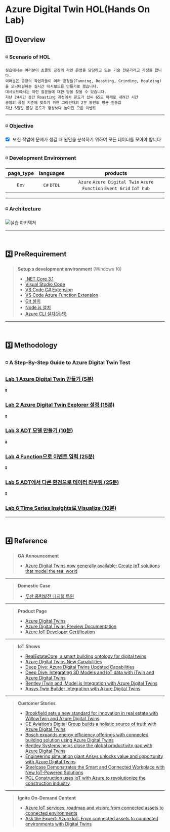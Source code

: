 # Azure Digital Twin HOL(Hands On Lab) 

## 1️⃣ Overview
### ◽ Scenario of HOL 
    실습에서는 여러분이 초콜릿 공장의 라인 운영을 담당하고 있는 기술 전문가라고 가정을 합니다.
    여러분은 공장의 작업자들이 여러 공정들(Fanning, Roasting, Grinding, Moulding)을 모니터링하는 실시간 대시보드를 만들기로 했습니다.
    대시보드에서는 이런 질문들에 대한 답을 찾을 수 있습니다. 
    지난 24시간 동안 Roasting 과정에서 온도가 섭씨 65도 아래로 내려간 시간
    공장의 품질 기준에 맞추기 위한 그라인더의 2분 동안의 평균 진동값
    지난 5일간 몰딩 온도가 정상보다 높아진 모든 이벤트
---    
   
### ◽ Objective
   - [x] 또한 작업에 문제가 생길 때 원인을 분석하기 위하여 모든 데이터를 모아야 합니다
---

### ◽ Development Environment
page_type | languages | products
:------:|:------:|:------:
`Dev`|`C#` `DTDL`|`Azure` `Azure Digital Twin` `Azure Function` `Event Grid` `IoT hub`
---

### ◽ Architecture
![실습 아키텍쳐](images/hol-architecture.png)

---
<br>

## 2️⃣ PreRequirement
> **Setup a development environment** (Windows 10)
> - [.NET Core 3.1](https://dotnet.microsoft.com/download)
> - [Visual Studio Code](https://code.visualstudio.com/)
> - [VS Code C# Extension](https://marketplace.visualstudio.com/items?itemName=ms-dotnettools.csharp)
> - [VS Code Azure Function Extension](https://marketplace.visualstudio.com/items?itemName=ms-azuretools.vscode-azurefunctions)
> - [Git 설치](https://git-scm.com/downloads)
> - [Node.js 설치](https://nodejs.org/ko/download/)
> - [Azure CLI 설치(옵션)](https://docs.microsoft.com/ko-kr/cli/azure/install-azure-cli)
---
<br>

## 3️⃣ Methodology
### ◽ A Step-By-Step Guide to Azure Digital Twin Test

### [Lab 1 Azure Digital Twin 만들기 (5분)](lab1-adt-basic.md)
   ⏬
### [Lab 2 Azure Digital Twin Explorer 설정 (15분)](lab2-setup-model.md)
   ⏬
### [Lab 3 ADT 모델 만들기 (10분)](lab3-adt-model.md)
   ⏬
### [Lab 4 Function으로 이벤트 입력 (25분)](lab4-ingest-event.md)
   ⏬
### [Lab 5 ADT에서 다른 환경으로 데이터 라우팅 (25분)](lab5-adt-route.md)
   ⏬
### [Lab 6 Time Series Insights로 Visualize (10분)](lab6-visualize-tsi.md)
---
<br>

## 4️⃣ Reference
> **GA Announcement**
> - [Azure Digital Twins now generally available: Create IoT solutions that model the real world](https://azure.microsoft.com/en-us/blog/azure-digital-twins-now-generally-available-create-iot-solutions-that-model-the-real-world/)
---
> **Domestic Case**
> - [두산 풍력발전 디지털 트윈](https://customers.microsoft.com/en-us/story/848311-doosan-manufacturing-azure-digital-twins)
---
> **Product Page**
> - [Azure Digital Twins](https://azure.microsoft.com/en-us/services/digital-twins/)
> - [Azure Digital Twins Preview Documentation](https://docs.microsoft.com/en-us/azure/digital-twins/)
> - [Azure IoT Developer Certification](https://docs.microsoft.com/en-us/learn/certifications/azure-iot-developer-specialty)
---
> **IoT Shows**
> - [RealEstateCore, a smart building ontology for digital twins](https://channel9.msdn.com/Shows/Internet-of-Things-Show/RealEstateCore-a-smart-building-ontology-for-digital-twins)
> - [Azure Digital Twins New Capabilities](https://channel9.msdn.com/Shows/Internet-of-Things-Show/Azure-Digital-Twins-Preview-New-Capabilities?term=Azure%20Digital%20Twins&lang-en=true)
> - [Deep Dive: Azure Digital Twins Updated Capabilities](https://channel9.msdn.com/Shows/Internet-of-Things-Show/Deep-Dive-Azure-Digital-Twins-Updated-Capabilities)
> - [Deep Dive: Integrating 3D Models and IoT data with iTwin and Azure Digital Twins](https://channel9.msdn.com/Shows/Internet-of-Things-Show/Deep-Dive-Integrating-3D-Models-and-IoT-data-with-iTwin-and-Azure-Digital-Twins?term=Bentley&lang-en=true)
> - [Bentley iTwin and iModel.js Integration with Azure Digital Twins](https://channel9.msdn.com/Shows/Internet-of-Things-Show/Bentley-iTwin-and-iModeljs-Integration-with-Azure-Digital-Twins?term=Bentley&lang-en=true)
> - [Ansys Twin Builder Integration with Azure Digital Twins](https://channel9.msdn.com/Shows/Internet-of-Things-Show/Ansys-Twin-Builder-Integration-with-Azure-Digital-Twins?term=ANSYS&lang-en=true)
---
> **Customer Stories**
> - [Brookfield sets a new standard for innovation in real estate with WillowTwin and Azure Digital Twins](https://customers.microsoft.com/en-us/story/855907-brookfield-properties-professional-services-azure)
> - [GE Aviation’s Digital Group builds a holistic source of truth with Azure Digital Twins](https://customers.microsoft.com/en-us/story/846315-ge-aviation-manufacturing-azure)
> - [Bosch expands energy efficiency offerings with connected building solution using Azure Digital Twins](https://customers.microsoft.com/en-us/story/790031-bosch-building-technologies-smart-spaces-azure) 
> - [Bentley Systems helps close the global productivity gap with Azure Digital Twins](https://customers.microsoft.com/en-us/story/806028-bentley-systems-partner-professional-services-azure)
> - [Engineering simulation giant Ansys unlocks value and opportunity with Azure Digital Twins](https://customers.microsoft.com/en-us/story/795283-ansys-partner-professional-services-azure)
> - [Steelcase Demonstrates the Smart and Connected Workplace with New IoT-Powered Solutions](https://customers.microsoft.com/en-us/story/steelcase-manufacturing-azureiot-en)
> - [PCL Construction uses IoT with Azure to revolutionize the construction industry](https://customers.microsoft.com/en-us/story/pcl-construction-professional-services-azure)
---
> **Ignite On-Demand Content**
>   - [Azure IoT services, roadmap and vision: from connected assets to connected environments](https://myignite.microsoft.com/sessions/8c90945c-eec6-43ed-b16a-3adf3c2ba37a)
>   - [Ask the Expert: Azure IoT: From connected assets to connected environments with Digital Twins](https://myignite.microsoft.com/sessions/aec5687c-d153-47e7-9dc5-5f2e3f536f0c)
